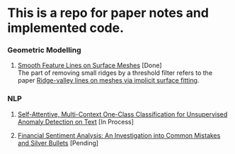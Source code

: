 # This is a repo for paper notes and implemented code.

### Geometric Modelling
1. [Smooth Feature Lines on Surface Meshes](https://ddg.math.uni-goettingen.de/pub/feature.pdf) [Done]  
  The part of removing small ridges by a threshold filter refers to the paper [Ridge-valley lines on meshes via implicit surface fitting](https://dl.acm.org/doi/10.1145/1015706.1015768).
    
   
### NLP
1. [Self-Attentive, Multi-Context One-Class Classification for Unsupervised Anomaly Detection on Text](https://aclanthology.org/P19-1398/) [In Process]

2. [Financial Sentiment Analysis:
An Investigation into Common Mistakes and Silver Bullets](https://aclanthology.org/2020.coling-main.85.pdf) [Pending]
  
